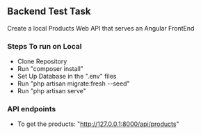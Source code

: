 ## Backend Test Task

Create a local Products Web API that serves an Angular FrontEnd

### Steps To run on Local
- Clone Repository
- Run "composer install"
- Set Up Database in the ".env" files
- Run "php artisan migrate:fresh --seed"
- Run "php artisan serve"

### API endpoints
- To get the products: "http://127.0.0.1:8000/api/products"
